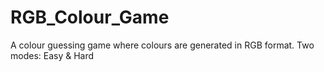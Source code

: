 # RGB_Colour_Game
A colour guessing game where colours are generated in RGB format. Two modes: Easy & Hard
